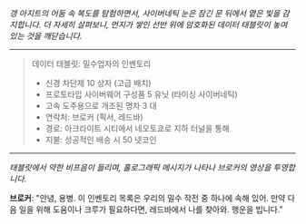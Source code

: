 _갱 아지트의 어둠 속 복도를 탐험하면서, 사이버네틱 눈은 잠긴 문 뒤에서 옅은 빛을 감지합니다. 더 자세히 살펴보니, 먼지가 쌓인 선반 위에 암호화된 데이터 태블릿이 놓여 있는 것을 깨닫습니다._

---

> 데이터 태블릿: 밀수업자의 인벤토리
>
> - 신경 차단제 10 상자 (고급 배치)
> - 프로토타입 사이버웨어 구성품 5 유닛 (타이싱 사이버네틱)
> - 고속 도주용으로 개조된 명차 3 대
> - 연락처: 브로커 (픽서, 레드바)
> - 경로: 아크라이트 시티에서 네오토쿄로 지하 터널을 통해
> - 지불: 성공적인 배송 시 50 넷코인

---

_태블릿에서 약한 비프음이 들리며, 홀로그래픽 메시지가 나타나 브로커의 영상을 투영합니다._

**브로커**: "안녕, 용병. 이 인벤토리 목록은 우리의 밀수 작전 중 하나에 속해 있어. 만약 다음 일을 위해 도움이나 크루가 필요하다면, 레드바에서 나를 찾아와. 행운을 빕니다."
